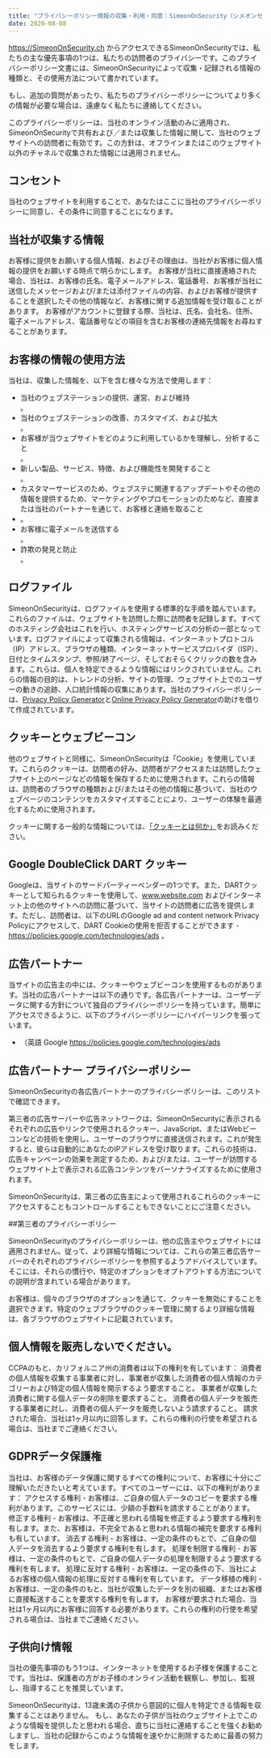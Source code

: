 ```yaml
---
title: "プライバシーポリシー情報の収集・利用・同意｜SimeonOnSecurity（シメオンセキュリティ"
date: 2020-08-08
---
```


https://SimeonOnSecurity.ch からアクセスできるSimeonOnSecurityでは、私たちの主な優先事項の1つは、私たちの訪問者のプライバシーです。このプライバシーポリシー文書には、SimeonOnSecurityによって収集・記録される情報の種類と、その使用方法について書かれています。

もし、追加の質問があったり、私たちのプライバシーポリシーについてより多くの情報が必要な場合は、遠慮なく私たちに連絡してください。

このプライバシーポリシーは、当社のオンライン活動のみに適用され、SimeonOnSecurityで共有および／または収集した情報に関して、当社のウェブサイトへの訪問者に有効です。この方針は、オフラインまたはこのウェブサイト以外のチャネルで収集された情報には適用されません。

## コンセント

当社のウェブサイトを利用することで、あなたはここに当社のプライバシーポリシーに同意し、その条件に同意することになります。

## 当社が収集する情報

お客様に提供をお願いする個人情報、およびその理由は、当社がお客様に個人情報の提供をお願いする時点で明らかにします。
お客様が当社に直接連絡された場合、当社は、お客様の氏名、電子メールアドレス、電話番号、お客様が当社に送信したメッセージおよび/または添付ファイルの内容、およびお客様が提供することを選択したその他の情報など、お客様に関する追加情報を受け取ることがあります。
お客様がアカウントに登録する際、当社は、氏名、会社名、住所、電子メールアドレス、電話番号などの項目を含むお客様の連絡先情報をお尋ねすることがあります。

## お客様の情報の使用方法

当社は、収集した情報を、以下を含む様々な方法で使用します：

<ul>
<li>当社のウェブステーションの提供、運営、および維持</li>。
<li>当社のウェブステーションの改善、カスタマイズ、および拡大</li>。
<li>お客様が当ウェブサイトをどのように利用しているかを理解し、分析すること</li>。
<li>新しい製品、サービス、特徴、および機能性を開発すること</li>。
<li>カスタマーサービスのため、ウェブステに関連するアップデートやその他の情報を提供するため、マーケティングやプロモーションのためなど、直接または当社のパートナーを通じて、お客様と連絡を取ること</li><li>。
<li>お客様に電子メールを送信する</li>。
<li>詐欺の発見と防止</li>。
</ul>

## ログファイル

SimeonOnSecurityは、ログファイルを使用する標準的な手順を踏んでいます。これらのファイルは、ウェブサイトを訪問した際に訪問者を記録します。すべてのホスティング会社はこれを行い、ホスティングサービスの分析の一部となっています。ログファイルによって収集される情報は、インターネットプロトコル（IP）アドレス、ブラウザの種類、インターネットサービスプロバイダ（ISP）、日付とタイムスタンプ、参照/終了ページ、そしておそらくクリックの数を含みます。これらは、個人を特定できるような情報にはリンクされていません。これらの情報の目的は、トレンドの分析、サイトの管理、ウェブサイト上でのユーザーの動きの追跡、人口統計情報の収集にあります。当社のプライバシーポリシーは、<a href="https://www.privacypolicygenerator.info">Privacy Policy Generator</a>と<a href="https://www.privacypolicyonline.com/privacy-policy-generator/">Online Privacy Policy Generator</a>の助けを借りて作成されています。

## クッキーとウェブビーコン

他のウェブサイトと同様に、SimeonOnSecurityは「Cookie」を使用しています。これらのクッキーは、訪問者の好み、訪問者がアクセスまたは訪問したウェブサイト上のページなどの情報を保存するために使用されます。これらの情報は、訪問者のブラウザの種類および/またはその他の情報に基づいて、当社のウェブページのコンテンツをカスタマイズすることにより、ユーザーの体験を最適化するために使用されます。

クッキーに関する一般的な情報については、<a href="https://www.cookieconsent.com/what-are-cookies/">「クッキーとは何か」</a>をお読みください。

## Google DoubleClick DART クッキー

Googleは、当サイトのサードパーティーベンダーの1つです。また、DARTクッキーとして知られるクッキーを使用して、www.website.com およびインターネット上の他のサイトへの訪問に基づいて、当サイトの訪問者に広告を提供します。ただし、訪問者は、以下のURLのGoogle ad and content network Privacy Policyにアクセスして、DART Cookieの使用を拒否することができます - <a href="https://policies.google.com/technologies/ads">https://policies.google.com/technologies/ads</a> 。

## 広告パートナー

当サイトの広告主の中には、クッキーやウェブビーコンを使用するものがあります。当社の広告パートナーは以下の通りです。各広告パートナーは、ユーザーデータに関する方針について独自のプライバシーポリシーを持っています。簡単にアクセスできるように、以下のプライバシーポリシーにハイパーリンクを張っています。

<ul>
    <li>（英語
        Google
        <a href="https://policies.google.com/technologies/ads">https://policies.google.com/technologies/ads</a>
    </li>
</ul>

## 広告パートナー プライバシーポリシー

SimeonOnSecurityの各広告パートナーのプライバシーポリシーは、このリストで確認できます。

第三者の広告サーバーや広告ネットワークは、SimeonOnSecurityに表示されるそれぞれの広告やリンクで使用されるクッキー、JavaScript、またはWebビーコンなどの技術を使用し、ユーザーのブラウザに直接送信されます。これが発生すると、彼らは自動的にあなたのIPアドレスを受け取ります。これらの技術は、広告キャンペーンの効果を測定するため、および/または、ユーザーが訪問するウェブサイト上で表示される広告コンテンツをパーソナライズするために使用されます。

SimeonOnSecurityは、第三者の広告主によって使用されるこれらのクッキーにアクセスすることもコントロールすることもできないことにご注意ください。

##第三者のプライバシーポリシー

SimeonOnSecurityのプライバシーポリシーは、他の広告主やウェブサイトには適用されません。従って、より詳細な情報については、これらの第三者広告サーバーのそれぞれのプライバシーポリシーを参照するようアドバイスしています。そこには、それらの慣行や、特定のオプションをオプトアウトする方法についての説明が含まれている場合があります。

お客様は、個々のブラウザのオプションを通じて、クッキーを無効にすることを選択できます。特定のウェブブラウザのクッキー管理に関するより詳細な情報は、各ブラウザのウェブサイトに記載されています。

## 個人情報を販売しないでください。

CCPAのもと、カリフォルニア州の消費者は以下の権利を有しています：
消費者の個人情報を収集する事業者に対し、事業者が収集した消費者の個人情報のカテゴリーおよび特定の個人情報を開示するよう要求すること。
事業者が収集した消費者に関する個人データの削除を要求すること。
消費者の個人データを販売する事業者に対し、消費者の個人データを販売しないよう請求すること。
請求された場合、当社は1ヶ月以内に回答します。これらの権利の行使を希望される場合は、当社までご連絡ください。

## GDPRデータ保護権

当社は、お客様のデータ保護に関するすべての権利について、お客様に十分にご理解いただきたいと考えています。すべてのユーザーには、以下の権利があります：
アクセスする権利 - お客様は、ご自身の個人データのコピーを要求する権利があります。このサービスには、少額の手数料を請求することがあります。
修正する権利 - お客様は、不正確と思われる情報を修正するよう要求する権利を有します。また、お客様は、不完全であると思われる情報の補完を要求する権利も有しています。
消去する権利 - お客様は、一定の条件のもとで、ご自身の個人データを消去するよう要求する権利を有します。
処理を制限する権利 - お客様は、一定の条件のもとで、ご自身の個人データの処理を制限するよう要求する権利を有します。
処理に反対する権利 - お客様は、一定の条件の下、当社によるお客様の個人情報の処理に反対する権利を有しています。
データ移植の権利 - お客様は、一定の条件のもと、当社が収集したデータを別の組織、またはお客様に直接転送することを要求する権利を有します。
お客様が要求された場合、当社は1ヶ月以内にお客様に回答する必要があります。これらの権利の行使を希望される場合は、当社までご連絡ください。

## 子供向け情報

当社の優先事項のもう1つは、インターネットを使用するお子様を保護することです。当社は、保護者の方がお子様のオンライン活動を観察し、参加し、監視し、指導することを推奨しています。

SimeonOnSecurityは、13歳未満の子供から意図的に個人を特定できる情報を収集することはありません。 もし、あなたの子供が当社のウェブサイト上でこのような情報を提供したと思われる場合、直ちに当社に連絡することを強くお勧めしますし、当社の記録からこのような情報を速やかに削除するために最善の努力をします。